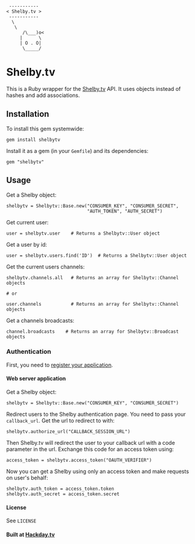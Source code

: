      -----------
    < Shelby.tv >
     -----------
      \
       \
          /\___)o<
         |      \
         | O . O|
          \_____/

# Shelby.tv

This is a Ruby wrapper for the [Shelby.tv](http://shelby.tv/) API. It uses objects instead of hashes and add associations.

## Installation

To install this gem systemwide:

    gem install shelbytv

Install it as a gem (in your `Gemfile`) and its dependencies:

    gem "shelbytv"

## Usage

Get a Shelby object:

    shelbytv = Shelbytv::Base.new("CONSUMER_KEY", "CONSUMER_SECRET",
                                  "AUTH_TOKEN", "AUTH_SECRET")

Get current user:

    user = shelbytv.user    # Returns a Shelbytv::User object

Get a user by id:

    user = shelbytv.users.find('ID')  # Returns a Shelbytv::User object

Get the current users channels:

    shelbytv.channels.all   # Returns an array for Shelbytv::Channel objects

    # or

    user.channels           # Returns an array for Shelbytv::Channel objects

Get a channels broadcasts:

    channel.broadcasts    # Returns an array for Shelbytv::Broadcast objects

### Authentication

First, you need to [register your application](http://dev.shelby.tv/myapps).

#### Web server application

Get a Shelby object:

    shelbytv = Shelbytv::Base.new("CONSUMER_KEY", "CONSUMER_SECRET")

Redirect users to the Shelby authentication page. You need to pass your `callback_url`. Get the url to redirect to with:

    shelbytv.authorize_url("CALLBACK_SESSION_URL")

Then Shelby.tv will redirect the user to your callback url with a code parameter in the url. Exchange this code for an access token using:

    access_token = shelbytv.access_token("OAUTH_VERIFIER")

Now you can get a Shelby using only an access token and make requests on user's behalf:

    shelbytv.auth_token = access_token.token
    shelbytv.auth_secret = access_token.secret

#### License

See `LICENSE`

#### Built at [Hackday.tv](http://hackday.tv/)

